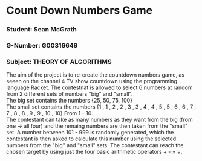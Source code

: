 # Count Down Numbers Game

### Student: Sean McGrath
### G-Number: G00316649
### Subject: THEORY OF ALGORITHMS

The aim of the project is to re-create the countdown numbers game, as seeen on the channel 4 TV show countdown using the programming 
language Racket.  The contestnat is allowed to select 6 numbers at random from 2 different sets of numbers "big" and "small".  
The big set contains the numbers {25, 50, 75, 100}  
The small set contains the numbers {1 , 1 , 2 , 2 , 3 , 3 , 4 , 4 , 5 , 5 , 6 , 6 , 7 , 7 , 8 , 8 , 9 , 9 , 10 , 10} From 1 - 10.  
The contestant can take as many numbers as they want from the big (from one -> all four) and the remaing numbers are then taken from 
the "small" set. 
A number between 101 - 999 is randomly generated, which the contestant is then asked to calculate this number using the selected numbers from the "big" and "small" sets. The contestant can reach the chosen target by using just the four basic arithmetic operators + - × ÷.
